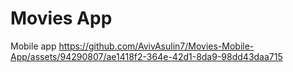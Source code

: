 # Movies App
Mobile app
https://github.com/AvivAsulin7/Movies-Mobile-App/assets/94290807/ae1418f2-364e-42d1-8da9-98dd43daa715

